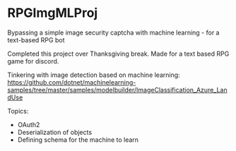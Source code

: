 # RPGImgMLProj
Bypassing a simple image security captcha with machine learning - for a text-based RPG bot

Completed this project over Thanksgiving break. Made for a text based RPG game for discord.

Tinkering with image detection based on machine learning: https://github.com/dotnet/machinelearning-samples/tree/master/samples/modelbuilder/ImageClassification_Azure_LandUse

Topics:
- OAuth2
- Deserialization of objects
- Defining schema for the machine to learn
